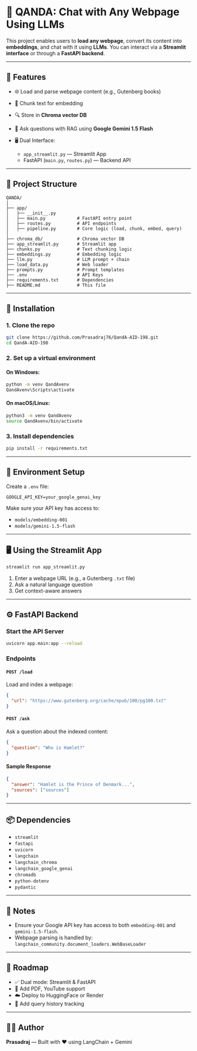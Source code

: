 # 🧠 QANDA: Chat with Any Webpage Using LLMs

This project enables users to **load any webpage**, convert its content into **embeddings**, and chat with it using **LLMs**. You can interact via a **Streamlit interface** or through a **FastAPI backend**.

---

## 🚀 Features

* 🌐 Load and parse webpage content (e.g., Gutenberg books)
* 🧹 Chunk text for embedding
* 🔍 Store in **Chroma vector DB**
* 🤖 Ask questions with RAG using **Google Gemini 1.5 Flash**
* 🖥️ Dual Interface:

  * `app_streamlit.py` — Streamlit App
  * FastAPI (`main.py`, `routes.py`) — Backend API

---

## 📂 Project Structure

```
QANDA/
│
├── app/
│   ├── __init__.py
│   ├── main.py            # FastAPI entry point
│   ├── routes.py          # API endpoints
│   ├── pipeline.py        # Core logic (load, chunk, embed, query)
│
├── chroma_db/             # Chroma vector DB
├── app_streamlit.py       # Streamlit app
├── chunks.py              # Text chunking logic
├── embeddings.py          # Embedding logic
├── llm.py                 # LLM prompt + chain
├── load_data.py           # Web loader
├── prompts.py             # Prompt templates
├── .env                   # API Keys
├── requirements.txt       # Dependencies
├── README.md              # This file
```

---

## 🧪 Installation

### 1. Clone the repo

```bash
git clone https://github.com/Prasadraj76/QandA-AID-198.git
cd QandA-AID-198
```

### 2. Set up a virtual environment

#### On Windows:

```bash
python -m venv QandAvenv
QandAvenv\Scripts\activate
```

#### On macOS/Linux:

```bash
python3 -m venv QandAvenv
source QandAvenv/bin/activate
```

### 3. Install dependencies

```bash
pip install -r requirements.txt
```

---

## 🔐 Environment Setup

Create a `.env` file:

```
GOOGLE_API_KEY=your_google_genai_key
```

Make sure your API key has access to:

* `models/embedding-001`
* `models/gemini-1.5-flash`

---

## 🖥️ Using the Streamlit App

```bash
streamlit run app_streamlit.py
```

1. Enter a webpage URL (e.g., a Gutenberg `.txt` file)
2. Ask a natural language question
3. Get context-aware answers

---

## ⚙️ FastAPI Backend

### Start the API Server

```bash
uvicorn app.main:app --reload
```

### Endpoints

#### `POST /load`

Load and index a webpage:

```json
{
  "url": "https://www.gutenberg.org/cache/epub/100/pg100.txt"
}
```

#### `POST /ask`

Ask a question about the indexed content:

```json
{
  "question": "Who is Hamlet?"
}
```

#### Sample Response

```json
{
  "answer": "Hamlet is the Prince of Denmark...",
  "sources": ["sources"]
}
```

---

## 📦 Dependencies

* `streamlit`
* `fastapi`
* `uvicorn`
* `langchain`
* `langchain_chroma`
* `langchain_google_genai`
* `chromadb`
* `python-dotenv`
* `pydantic`

---

## 📌 Notes

* Ensure your Google API key has access to both `embedding-001` and `gemini-1.5-flash`.
* Webpage parsing is handled by:
  `langchain_community.document_loaders.WebBaseLoader`

---

## 🧱 Roadmap

* ✅ Dual mode: Streamlit & FastAPI
* 📄 Add PDF, YouTube support
* ☁️ Deploy to HuggingFace or Render
* 📌 Add query history tracking

---

## 👨‍💻 Author

**Prasadraj** — Built with ❤️ using LangChain + Gemini
